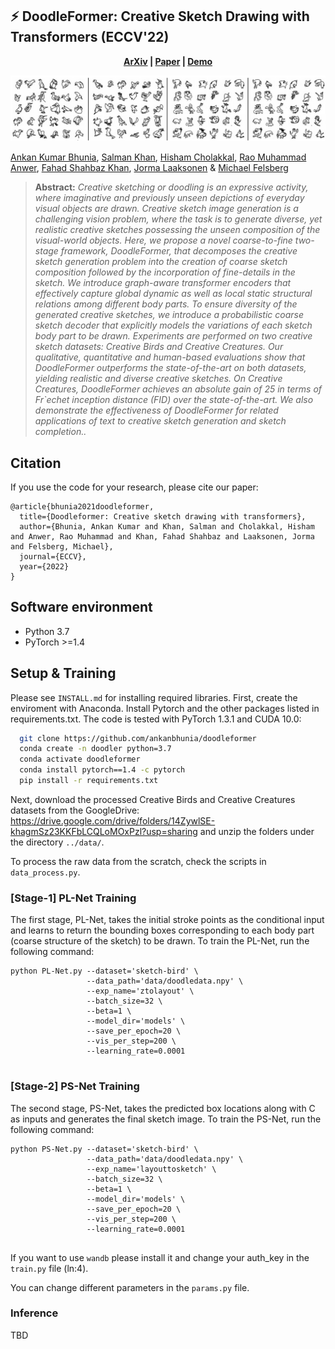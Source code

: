## :zap: DoodleFormer: Creative Sketch Drawing with Transformers (ECCV'22)
<!-- 
[arXiv](https://arxiv.org/abs/2112.03258) | [paper](https://arxiv.org/pdf/2112.03258) | [demo](https://colab.research.google.com/github/ankanbhunia/DoodleFormer/blob/main/demo.ipynb) | [BibTeX](#bibtex)
  -->
 <p align='center'>
  <b>
    <a href="https://arxiv.org/abs/2112.03258">ArXiv</a>
    | 
    <a href="https://arxiv.org/pdf/2112.03258">Paper</a>
    | 
    <a href="https://colab.research.google.com/github/ankanbhunia/DoodleFormer/blob/main/demo.ipynb">Demo</a>
  </b>
</p> 

 
 <p align="center">
<img src=figures/qual.jpg />
</p>

<!-- 
<img src="Figures/Result.gif" width="800"/>
 -->
 
[Ankan Kumar Bhunia](https://scholar.google.com/citations?user=2leAc3AAAAAJ&hl=en),
[Salman Khan](https://scholar.google.com/citations?user=M59O9lkAAAAJ&hl=en),
[Hisham Cholakkal](https://scholar.google.com/citations?user=bZ3YBRcAAAAJ&hl=en), 
[Rao Muhammad Anwer](https://scholar.google.fi/citations?user=_KlvMVoAAAAJ&hl=en),
[Fahad Shahbaz Khan](https://scholar.google.ch/citations?user=zvaeYnUAAAAJ&hl=en&oi=ao),
[Jorma Laaksonen](https://scholar.google.com/citations?user=qQP6WXIAAAAJ&hl=en) &
[Michael Felsberg](https://scholar.google.com/citations?user=lkWfR08AAAAJ&hl=en)



> **Abstract:** 
>*Creative sketching or doodling is an expressive activity, where imaginative and previously unseen depictions of everyday visual objects are drawn. Creative sketch image generation is a challenging vision problem, where the task is to generate diverse, yet realistic creative sketches possessing the unseen composition of the visual-world objects. Here, we propose a novel coarse-to-fine two-stage framework, DoodleFormer, that decomposes the creative sketch generation problem into the creation of coarse sketch composition followed by the incorporation of fine-details in the sketch. We introduce graph-aware transformer encoders that effectively capture global dynamic as well as local static structural relations among different body parts. To ensure diversity of the generated creative sketches, we introduce a probabilistic coarse sketch decoder that explicitly models the variations of each sketch body part to be drawn. Experiments are performed on two creative sketch datasets: Creative Birds and Creative Creatures. Our qualitative, quantitative and human-based evaluations show that DoodleFormer outperforms the state-of-the-art on both datasets, yielding realistic and diverse creative sketches. On Creative Creatures, DoodleFormer achieves an absolute gain of 25 in terms of Fr\`echet inception distance (FID) over the state-of-the-art. We also demonstrate the effectiveness of DoodleFormer for related applications of text to creative sketch generation and sketch completion..* 

## Citation

If you use the code for your research, please cite our paper:

```
@article{bhunia2021doodleformer,
  title={Doodleformer: Creative sketch drawing with transformers},
  author={Bhunia, Ankan Kumar and Khan, Salman and Cholakkal, Hisham and Anwer, Rao Muhammad and Khan, Fahad Shahbaz and Laaksonen, Jorma and Felsberg, Michael},
  journal={ECCV},
  year={2022}
}
```

## Software environment

- Python 3.7
- PyTorch >=1.4

## Setup & Training

Please see ```INSTALL.md``` for installing required libraries. First, create the enviroment with Anaconda. Install Pytorch and the other packages listed in requirements.txt. The code is tested with PyTorch 1.3.1 and CUDA 10.0:

```bash
  git clone https://github.com/ankanbhunia/doodleformer
  conda create -n doodler python=3.7
  conda activate doodleformer
  conda install pytorch==1.4 -c pytorch
  pip install -r requirements.txt
```

Next, download the processed Creative Birds and Creative Creatures datasets from the GoogleDrive: https://drive.google.com/drive/folders/14ZywlSE-khagmSz23KKFbLCQLoMOxPzl?usp=sharing and unzip the folders under the directory `../data/`.

To process the raw data from the scratch, check the scripts in `data_process.py`.



### [Stage-1] PL-Net Training

The first stage, PL-Net, takes the initial stroke points as the conditional input and learns to return the bounding boxes corresponding to each body part (coarse structure of the sketch) to be drawn. To train the PL-Net, run the following command:

```
python PL-Net.py --dataset='sketch-bird' \
                 --data_path='data/doodledata.npy' \
                 --exp_name='ztolayout' \
                 --batch_size=32 \
                 --beta=1 \
                 --model_dir='models' \
                 --save_per_epoch=20 \
                 --vis_per_step=200 \
                 --learning_rate=0.0001
                 
```


### [Stage-2] PS-Net Training

The second stage, PS-Net, takes the predicted box locations along with C as inputs and generates the final sketch image. To train the PS-Net, run the following command:

```
python PS-Net.py --dataset='sketch-bird' \
                 --data_path='data/doodledata.npy' \
                 --exp_name='layouttosketch' \
                 --batch_size=32 \
                 --beta=1 \
                 --model_dir='models' \
                 --save_per_epoch=20 \
                 --vis_per_step=200 \
                 --learning_rate=0.0001
                 
```

If you want to use ```wandb``` please install it and change your auth_key in the ```train.py``` file (ln:4). 

You can change different parameters in the ```params.py``` file.

### Inference

TBD

